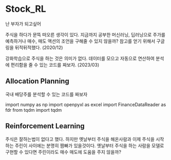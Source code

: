 # Stock_RL
난 부자가 되고싶어

주식을 하다가 문뜩 떠오른 생각이 있다. 지금까지 공부한 머신러닝, 딥러닝으로 주가를 예측하거나 매수, 매도 액션의 조언을 구해줄 수 있지 않을까?
참고를 얻기 위해서 구글링을 뒤적뒤적했다. (2020/12)

강화학습으로 주식을 하는 것은 의미가 없다.
데이터를 모으고 자동으로 연산하여 분석에 편리함을 줄 수 있는 코드를 짜보자. (2023/03)

## Allocation Planning 

국내 배당주를 분석할 수 있는 코드를 짜보자

import numpy as np
import openpyxl as excel
import FinanceDataReader as fdr
from tqdm import tqdm

## Reinforcement Learning

주식은 잘하는법이 없다고 했다. 하지만 옛날부터 주식을 해온사람과 이제 주식을 시작하는 주린이 사이에는 분명히 짬빠가 있을것이다.
옛날부터 주식을 하는 사람을 모델로 구현할 수 있다면 주린이라도 매수 매도에 도움을 주지 않을까?

